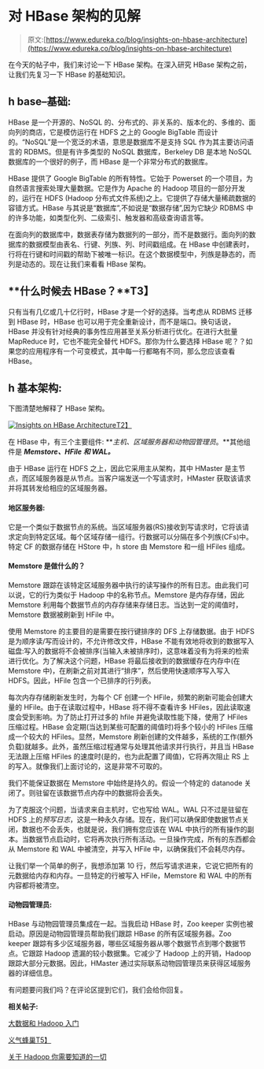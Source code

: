 # 对 HBase 架构的见解

> 原文:[https://www.edureka.co/blog/insights-on-hbase-architecture](https://www.edureka.co/blog/insights-on-hbase-architecture)

在今天的帖子中，我们来讨论一下 HBase 架构。在深入研究 HBase 架构之前，让我们先复习一下 HBase 的基础知识。

## h base–基础:

HBase 是一个开源的、NoSQL 的、分布式的、非关系的、版本化的、多维的、面向列的商店，它是模仿运行在 HDFS 之上的 Google BigTable 而设计的。“NoSQL”是一个宽泛的术语，意思是数据库不是支持 SQL 作为其主要访问语言的 RDBMS。但是有许多类型的 NoSQL 数据库，Berkeley DB 是本地 NoSQL 数据库的一个很好的例子，而 HBase 是一个非常分布式的数据库。

HBase 提供了 Google BigTable 的所有特性。它始于 Powerset 的一个项目，为自然语言搜索处理大量数据。它是作为 Apache 的 Hadoop 项目的一部分开发的，运行在 HDFS (Hadoop 分布式文件系统)之上。它提供了存储大量稀疏数据的容错方式。HBase 与其说是“数据库”,不如说是“数据存储”,因为它缺少 RDBMS 中的许多功能，如类型化列、二级索引、触发器和高级查询语言等。

在面向列的数据库中，数据表存储为数据列的一部分，而不是数据行。面向列的数据库的数据模型由表名、行键、列族、列、时间戳组成。在 HBase 中创建表时，行将在行键和时间戳的帮助下被唯一标识。在这个数据模型中，列族是静态的，而列是动态的。现在让我们来看看 HBase 架构。

## **什么时候去 HBase？**T3】

只有当有几亿或几十亿行时，HBase 才是一个好的选择。当考虑从 RDBMS 迁移到 HBase 时，HBase 也可以用于完全重新设计，而不是端口。换句话说，HBase 并没有针对经典的事务性应用甚至关系分析进行优化。在进行大批量 MapReduce 时，它也不能完全替代 HDFS。那你为什么要选择 HBase 呢？？如果您的应用程序有一个可变模式，其中每一行都略有不同，那么您应该查看 HBase。

## h 基本架构:

下图清楚地解释了 HBase 架构。

[![Insights on HBase Architecture](../Images/25ba7cb10e3d5876fe43b5baf557aa2c.png "HBase Architecture")T2】](https://www.edureka.co/blog/insights-on-hbase-architecture)

在 HBase 中，有三个主要组件: ***主机、区域服务器和动物园管理员*。**其他组件是 ***Memstore、HFile 和 WAL。***

由于 HBase 运行在 HDFS 之上，因此它采用主从架构，其中 HMaster 是主节点，而区域服务器是从节点。当客户端发送一个写请求时，HMaster 获取该请求并将其转发给相应的区域服务器。

#### **地区服务器:**

它是一个类似于数据节点的系统。当区域服务器(RS)接收到写请求时，它将该请求定向到特定区域。每个区域存储一组行。行数据可以分隔在多个列族(CFs)中。特定 CF 的数据存储在 HStore 中，h store 由 Memstore 和一组 HFiles 组成。

#### Memstore 是做什么的？

Memstore 跟踪在该特定区域服务器中执行的读写操作的所有日志。由此我们可以说，它的行为类似于 Hadoop 中的名称节点。Memstore 是内存存储，因此 Memstore 利用每个数据节点的内存存储来存储日志。当达到一定的阈值时，Memstore 数据被刷新到 HFile 中。

使用 Memstore 的主要目的是需要在按行键排序的 DFS 上存储数据。由于 HDFS 是为顺序读/写而设计的，不允许修改文件，HBase 不能有效地将收到的数据写入磁盘:写入的数据将不会被排序(当输入未被排序时)，这意味着没有为将来的检索进行优化。为了解决这个问题，HBase 将最后接收到的数据缓存在内存中(在 Memstore 中)，在刷新之前对其进行“排序”，然后使用快速顺序写入写入 HDFS。因此，HFile 包含一个已排序的行列表。

每次内存存储刷新发生时，为每个 CF 创建一个 HFile，频繁的刷新可能会创建大量的 HFile。由于在读取过程中，HBase 将不得不查看许多 HFiles，因此读取速度会受到影响。为了防止打开过多的 hfile 并避免读取性能下降，使用了 HFiles 压缩过程。HBase 会定期(当达到某些可配置的阈值时)将多个较小的 HFiles 压缩成一个较大的 HFiles。显然，Memstore 刷新创建的文件越多，系统的工作(额外负载)就越多。此外，虽然压缩过程通常与处理其他请求并行执行，并且当 HBase 无法跟上压缩 HFiles 的速度时(是的，也为此配置了阈值)，它将再次阻止 RS 上的写入。就像我们上面讨论的，这是非常不可取的。

我们不能保证数据在 Memstore 中始终是持久的。假设一个特定的 datanode 关闭了。则驻留在该数据节点内存中的数据将会丢失。

为了克服这个问题，当请求来自主机时，它也写给 WAL。WAL 只不过是驻留在 HDFS 上的*预写日志*，这是一种永久存储。现在，我们可以确保即使数据节点关闭，数据也不会丢失，也就是说，我们拥有您应该在 WAL 中执行的所有操作的副本。当数据节点启动时，它将再次执行所有活动。一旦操作完成，所有的东西都会从 Memstore 和 WAL 中被清空，并写入 HFile 中，以确保我们不会耗尽内存。

让我们举一个简单的例子，我想添加第 10 行，然后写请求进来，它说它把所有的元数据给内存和内存。一旦特定的行被写入 HFile，Memstore 和 WAL 中的所有内容都将被清空。

#### 动物园管理员:

HBase 与动物园管理员集成在一起。当我启动 HBase 时，Zoo keeper 实例也被启动。原因是动物园管理员帮助我们跟踪 HBase 的所有区域服务器。Zoo keeper 跟踪有多少区域服务器，哪些区域服务器从哪个数据节点到哪个数据节点。它跟踪 Hadoop 遗漏的较小数据集。它减少了 Hadoop 上的开销，Hadoop 跟踪大部分元数据。因此，HMaster 通过实际联系动物园管理员来获得区域服务器的详细信息。

有问题要问我们吗？在评论区提到它们，我们会给你回复。

**相关帖子:**

[大数据和 Hadoop 入门](https://www.edureka.co/big-data-and-hadoop)

[义气蜂巢T5】](https://www.edureka.co/blog/hive-commands-with-examples "Hive Commands")

[关于 Hadoop 你需要知道的一切](https://www.edureka.co/blog/hadoop-tutorial/)